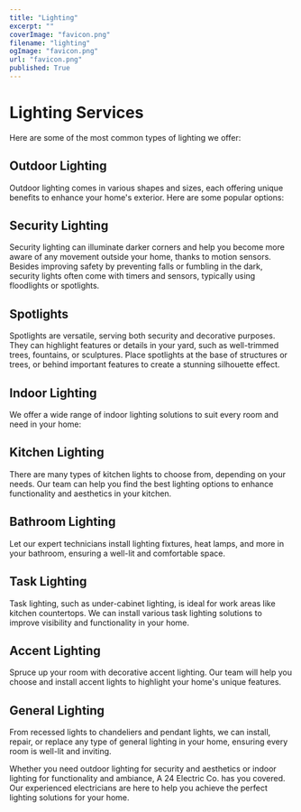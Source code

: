 ```yaml
---
title: "Lighting"
excerpt: ""
coverImage: "favicon.png"
filename: "lighting"
ogImage: "favicon.png"
url: "favicon.png"
published: True
---
```

# Lighting Services

Here are some of the most common types of lighting we offer:

## Outdoor Lighting

Outdoor lighting comes in various shapes and sizes, each offering unique benefits to enhance your home's exterior. Here are some popular options:

## Security Lighting

Security lighting can illuminate darker corners and help you become more aware of any movement outside your home, thanks to motion sensors. Besides improving safety by preventing falls or fumbling in the dark, security lights often come with timers and sensors, typically using floodlights or spotlights.

## Spotlights

Spotlights are versatile, serving both security and decorative purposes. They can highlight features or details in your yard, such as well-trimmed trees, fountains, or sculptures. Place spotlights at the base of structures or trees, or behind important features to create a stunning silhouette effect.

## Indoor Lighting

We offer a wide range of indoor lighting solutions to suit every room and need in your home:

## Kitchen Lighting

There are many types of kitchen lights to choose from, depending on your needs. Our team can help you find the best lighting options to enhance functionality and aesthetics in your kitchen.

## Bathroom Lighting

Let our expert technicians install lighting fixtures, heat lamps, and more in your bathroom, ensuring a well-lit and comfortable space.

## Task Lighting

Task lighting, such as under-cabinet lighting, is ideal for work areas like kitchen countertops. We can install various task lighting solutions to improve visibility and functionality in your home.

## Accent Lighting

Spruce up your room with decorative accent lighting. Our team will help you choose and install accent lights to highlight your home's unique features.

## General Lighting

From recessed lights to chandeliers and pendant lights, we can install, repair, or replace any type of general lighting in your home, ensuring every room is well-lit and inviting.

Whether you need outdoor lighting for security and aesthetics or indoor lighting for functionality and ambiance, A 24 Electric Co. has you covered. Our experienced electricians are here to help you achieve the perfect lighting solutions for your home.